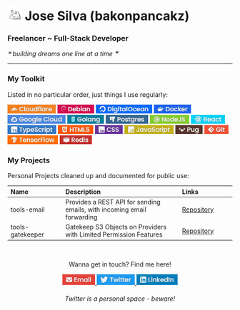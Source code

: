 <h1><img src="oneko-sleep.gif" alt="oneko"> Jose Silva (bakonpancakz)</h1>
<h3>Freelancer ~ Full-Stack Developer</h3>
<i>❝ building dreams one line at a time ❞</i>

<hr>

<h3>My Toolkit</h3>
<p>Listed in no particular order, just things I use regularly:</p>
<p>
    <img alt="Cloudflare" src="badges/generated/badge_cloudflare.png" />
    <img alt="Debian" src="badges/generated/badge_debian.png" />
    <img alt="DigitalOcean" src="badges/generated/badge_digitalocean.png" />
    <img alt="Docker" src="badges/generated/badge_docker.png" />
    <img alt="Google Cloud" src="badges/generated/badge_gcp.png" />
    <img alt="Golang" src="badges/generated/badge_go.png" />
    <img alt="Postgres" src="badges/generated/badge_postgres.png" />
    <img alt="NodeJS" src="badges/generated/badge_node.png" />
    <img alt="React" src="badges/generated/badge_react.png" />
    <img alt="TypeScript" src="badges/generated/badge_typescript.png" />
    <img alt="HTML5" src="badges/generated/badge_html.png" />
    <img alt="CSS" src="badges/generated/badge_css.png" />
    <img alt="JavaScript" src="badges/generated/badge_javascript.png" />
    <img alt="PugJS" src="badges/generated/badge_pug.png" />
    <img alt="Git" src="badges/generated/badge_git.png" />
    <img alt="TensorFlow" src="badges/generated/badge_tensorflow.png" />
    <img alt="Redis" src="badges/generated/badge_redis.png" />
</p>

<h3>My Projects</h3>
<p>Personal Projects cleaned up and documented for public use:</p>
<table>
    <thead>
        <tr align="left">
            <th width="200px">Name</th>
            <th width="700px">Description</th>
            <th width="200px">Links</th>
        </tr>
    </thead>
    <tbody>
        <tr>
            <td>tools-email</td>
            <td>Provides a REST API for sending emails, with incoming email forwarding</td>
            <td><a href="https://github.com/bakonpancakz/tools-email">Repository</a></td>
        </tr>
        <tr>
            <td>tools-gatekeeper</td>
            <td>Gatekeep S3 Objects on Providers with Limited Permission Features</td>
            <td><a href="https://github.com/bakonpancakz/tools-gatekeeper">Repository</a></td>
        </tr>
        <!-- <tr>
            <td>tools-stickerboard</td>
            <td>Allow strangers to *safely* place GIFs and Images onto your Steam Profile</td>
            <td>
                <a href="https://github.com/bakonpancakz/tools-stickerboard">Repository</a>
                <span>&bull;</span>
                <a href="https://stickers.panca.kz">Website</a>
            </td>
        </tr>
        <tr>
            <td>discord-clips</td>
            <td>Media Sharing Website for Discord Users</td>
            <td>
                <a href="https://github.com/bakonpancakz/discord-clips">Repository</a>
                <a href="https://clips.panca.kz">Website</a>
            </td>
        </tr> -->
    </tbody>
</table>

<br>

<p align="center">Wanna get in touch? Find me here!</p>
<p align="center">
    <a href="mailto:bakonpancakz@gmail.com">
        <img alt="Email" src="badges/generated/social_email.png">
    </a>
    <a href="https://x.com/bakonpancakz">
        <img alt="Twitter" src="badges/generated/social_twitter.png">
    </a>
    <a href="https://www.linkedin.com/in/jose-silva-jr/">
        <img alt="LinkedIn" src="badges/generated/social_linkedin.png">
    </a>
</p>
<h6 align="center">
    <i>Twitter is a personal space - beware!</i>
</h6>
